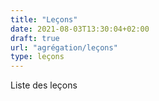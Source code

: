 ```yaml
---
title: "Leçons"
date: 2021-08-03T13:30:04+02:00
draft: true
url: "agrégation/leçons"
type: leçons
---
```

Liste des leçons
